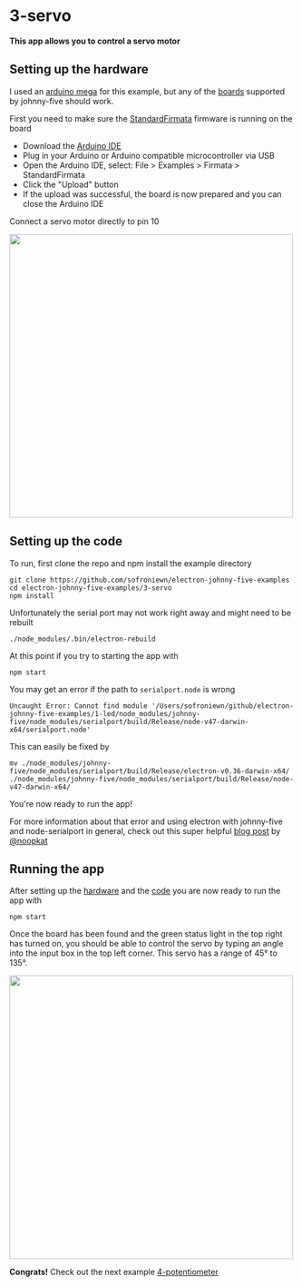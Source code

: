 # 3-servo

**This app allows you to control a servo motor**

## Setting up the hardware

I used an [arduino mega](https://www.arduino.cc/en/Main/ArduinoBoardMega2560) for this example, but any of the [boards](http://johnny-five.io/platform-support/) supported by johnny-five should work.

First you need to make sure the [StandardFirmata](https://github.com/firmata/protocol) firmware is running on the board

- Download the [Arduino IDE](https://www.arduino.cc/en/Main/Software)
- Plug in your Arduino or Arduino compatible microcontroller via USB
- Open the Arduino IDE, select: File > Examples > Firmata > StandardFirmata
- Click the "Upload" button
- If the upload was successful, the board is now prepared and you can close the Arduino IDE

Connect a servo motor directly to pin 10

<img src="./assets/board.png" width="500">

## Setting up the code

To run, first clone the repo and npm install the example directory

```
git clone https://github.com/sofroniewn/electron-johnny-five-examples
cd electron-johnny-five-examples/3-servo
npm install
```

Unfortunately the serial port may not work right away and might need to be rebuilt

```
./node_modules/.bin/electron-rebuild
```

At this point if you try to starting the app with

```
npm start
```
You may get an error if the path to <code>serialport.node</code> is wrong

```
Uncaught Error: Cannot find module '/Users/sofroniewn/github/electron-johnny-five-examples/1-led/node_modules/johnny-five/node_modules/serialport/build/Release/node-v47-darwin-x64/serialport.node'
```

This can easily be fixed by

```
mv ./node_modules/johnny-five/node_modules/serialport/build/Release/electron-v0.36-darwin-x64/ ./node_modules/johnny-five/node_modules/serialport/build/Release/node-v47-darwin-x64/
```

You're now ready to run the app!

For more information about that error and using electron with johnny-five and node-serialport in general, check out this super helpful [blog post](http://meow.noopkat.com/using-node-serialport-in-an-electron-app/) by [@noopkat](https://github.com/noopkat)

## Running the app

After setting up the [hardware](https://github.com/sofroniewn/electron-johnny-five-examples/tree/master/3-servo#setting-up-the-hardware) and the [code](https://github.com/sofroniewn/electron-johnny-five-examples/tree/master/3-servo#setting-up-the-code) you are now ready to run the app with

```
npm start
```

Once the board has been found and the green status light in the top right has turned on, you should be able to control the servo by typing an angle into the input box in the top left corner. This servo has a range of 45° to 135°.

<img src="./assets/screenshot.png" width="500">

**Congrats!** Check out the next example [4-potentiometer](https://github.com/sofroniewn/electron-johnny-five-examples/tree/master/4-potentiometer)
